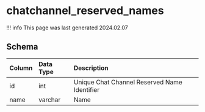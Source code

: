 # chatchannel_reserved_names

!!! info
	This page was last generated 2024.02.07

## Schema

| Column | Data Type | Description |
| :--- | :--- | :--- |
| id | int | Unique Chat Channel Reserved Name Identifier |
| name | varchar | Name |

